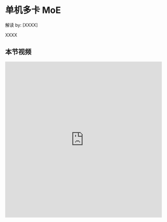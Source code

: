 # 单机多卡 MoE

解读 by: [XXXX]

XXXX

## 本节视频

<html>
<iframe src="https://player.bilibili.com/player.html?isOutside=true&aid=114138135142186&bvid=BV1JaR5YSEMN&cid=28797242385&p=1&as_wide=1&high_quality=1&danmaku=0&t=30&autoplay=0" width="100%" height="500" scrolling="no" border="0" frameborder="no" framespacing="0" allowfullscreen="true"> </iframe>
</html>
